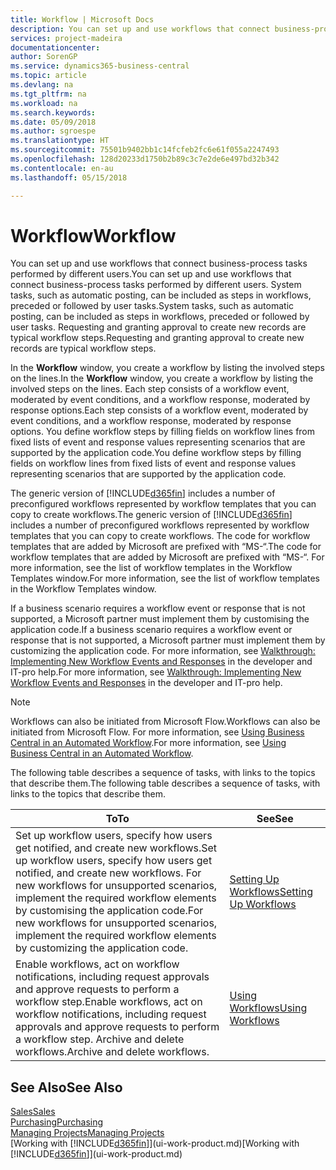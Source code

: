 ```yaml
---
title: Workflow | Microsoft Docs
description: You can set up and use workflows that connect business-process tasks performed by different users. System tasks, such as automatic posting, can be included as steps in workflows, preceded or followed by user tasks. Requesting and granting approval to create new records are typical workflow steps.
services: project-madeira
documentationcenter: 
author: SorenGP
ms.service: dynamics365-business-central
ms.topic: article
ms.devlang: na
ms.tgt_pltfrm: na
ms.workload: na
ms.search.keywords: 
ms.date: 05/09/2018
ms.author: sgroespe
ms.translationtype: HT
ms.sourcegitcommit: 75501b9402bb1c14fcfeb2fc6e61f055a2247493
ms.openlocfilehash: 128d20233d1750b2b89c3c7e2de6e497bd32b342
ms.contentlocale: en-au
ms.lasthandoff: 05/15/2018

---
```

# <a name="workflow"></a><span data-ttu-id="dc6e6-105">Workflow</span><span class="sxs-lookup"><span data-stu-id="dc6e6-105">Workflow</span></span>
<span data-ttu-id="dc6e6-106">You can set up and use workflows that connect business-process tasks performed by different users.</span><span class="sxs-lookup"><span data-stu-id="dc6e6-106">You can set up and use workflows that connect business-process tasks performed by different users.</span></span> <span data-ttu-id="dc6e6-107">System tasks, such as automatic posting, can be included as steps in workflows, preceded or followed by user tasks.</span><span class="sxs-lookup"><span data-stu-id="dc6e6-107">System tasks, such as automatic posting, can be included as steps in workflows, preceded or followed by user tasks.</span></span> <span data-ttu-id="dc6e6-108">Requesting and granting approval to create new records are typical workflow steps.</span><span class="sxs-lookup"><span data-stu-id="dc6e6-108">Requesting and granting approval to create new records are typical workflow steps.</span></span>  

 <span data-ttu-id="dc6e6-109">In the **Workflow** window, you create a workflow by listing the involved steps on the lines.</span><span class="sxs-lookup"><span data-stu-id="dc6e6-109">In the **Workflow** window, you create a workflow by listing the involved steps on the lines.</span></span> <span data-ttu-id="dc6e6-110">Each step consists of a workflow event, moderated by event conditions, and a workflow response, moderated by response options.</span><span class="sxs-lookup"><span data-stu-id="dc6e6-110">Each step consists of a workflow event, moderated by event conditions, and a workflow response, moderated by response options.</span></span> <span data-ttu-id="dc6e6-111">You define workflow steps by filling fields on workflow lines from fixed lists of event and response values representing scenarios that are supported by the application code.</span><span class="sxs-lookup"><span data-stu-id="dc6e6-111">You define workflow steps by filling fields on workflow lines from fixed lists of event and response values representing scenarios that are supported by the application code.</span></span>  

 <span data-ttu-id="dc6e6-112">The generic version of [!INCLUDE[d365fin](includes/d365fin_md.md)] includes a number of preconfigured workflows represented by workflow templates that you can copy to create workflows.</span><span class="sxs-lookup"><span data-stu-id="dc6e6-112">The generic version of [!INCLUDE[d365fin](includes/d365fin_md.md)] includes a number of preconfigured workflows represented by workflow templates that you can copy to create workflows.</span></span> <span data-ttu-id="dc6e6-113">The code for workflow templates that are added by Microsoft are prefixed with “MS-“.</span><span class="sxs-lookup"><span data-stu-id="dc6e6-113">The code for workflow templates that are added by Microsoft are prefixed with “MS-“.</span></span> <span data-ttu-id="dc6e6-114">For more information, see the list of workflow templates in the Workflow Templates window.</span><span class="sxs-lookup"><span data-stu-id="dc6e6-114">For more information, see the list of workflow templates in the Workflow Templates window.</span></span>  

 <span data-ttu-id="dc6e6-115">If a business scenario requires a workflow event or response that is not supported, a Microsoft partner must implement them by customising the application code.</span><span class="sxs-lookup"><span data-stu-id="dc6e6-115">If a business scenario requires a workflow event or response that is not supported, a Microsoft partner must implement them by customizing the application code.</span></span> <span data-ttu-id="dc6e6-116">For more information, see [Walkthrough: Implementing New Workflow Events and Responses](/dynamics-nav/Walkthrough--Implementing-New-Workflow-Events-and-Responses) in the developer and IT-pro help.</span><span class="sxs-lookup"><span data-stu-id="dc6e6-116">For more information, see [Walkthrough: Implementing New Workflow Events and Responses](/dynamics-nav/Walkthrough--Implementing-New-Workflow-Events-and-Responses) in the developer and IT-pro help.</span></span>

> [!NOTE]  
> <span data-ttu-id="dc6e6-117">Workflows can also be initiated from Microsoft Flow.</span><span class="sxs-lookup"><span data-stu-id="dc6e6-117">Workflows can also be initiated from Microsoft Flow.</span></span> <span data-ttu-id="dc6e6-118">For more information, see [Using Business Central in an Automated Workflow](across-how-use-financials-data-source-flow.md).</span><span class="sxs-lookup"><span data-stu-id="dc6e6-118">For more information, see [Using Business Central in an Automated Workflow](across-how-use-financials-data-source-flow.md).</span></span>  

 <span data-ttu-id="dc6e6-119">The following table describes a sequence of tasks, with links to the topics that describe them.</span><span class="sxs-lookup"><span data-stu-id="dc6e6-119">The following table describes a sequence of tasks, with links to the topics that describe them.</span></span>  

|<span data-ttu-id="dc6e6-120">**To**</span><span class="sxs-lookup"><span data-stu-id="dc6e6-120">**To**</span></span>|<span data-ttu-id="dc6e6-121">**See**</span><span class="sxs-lookup"><span data-stu-id="dc6e6-121">**See**</span></span>|  
|------------|-------------|  
|<span data-ttu-id="dc6e6-122">Set up workflow users, specify how users get notified, and create new workflows.</span><span class="sxs-lookup"><span data-stu-id="dc6e6-122">Set up workflow users, specify how users get notified, and create new workflows.</span></span> <span data-ttu-id="dc6e6-123">For new workflows for unsupported scenarios, implement the required workflow elements by customising the application code.</span><span class="sxs-lookup"><span data-stu-id="dc6e6-123">For new workflows for unsupported scenarios, implement the required workflow elements by customizing the application code.</span></span>|[<span data-ttu-id="dc6e6-124">Setting Up Workflows</span><span class="sxs-lookup"><span data-stu-id="dc6e6-124">Setting Up Workflows</span></span>](across-set-up-workflows.md)|  
|<span data-ttu-id="dc6e6-125">Enable workflows, act on workflow notifications, including request approvals and approve requests to perform a workflow step.</span><span class="sxs-lookup"><span data-stu-id="dc6e6-125">Enable workflows, act on workflow notifications, including request approvals and approve requests to perform a workflow step.</span></span> <span data-ttu-id="dc6e6-126">Archive and delete workflows.</span><span class="sxs-lookup"><span data-stu-id="dc6e6-126">Archive and delete workflows.</span></span>|[<span data-ttu-id="dc6e6-127">Using Workflows</span><span class="sxs-lookup"><span data-stu-id="dc6e6-127">Using Workflows</span></span>](across-use-workflows.md)|  

## <a name="see-also"></a><span data-ttu-id="dc6e6-128">See Also</span><span class="sxs-lookup"><span data-stu-id="dc6e6-128">See Also</span></span>  
[<span data-ttu-id="dc6e6-129">Sales</span><span class="sxs-lookup"><span data-stu-id="dc6e6-129">Sales</span></span>](sales-manage-sales.md)  
[<span data-ttu-id="dc6e6-130">Purchasing</span><span class="sxs-lookup"><span data-stu-id="dc6e6-130">Purchasing</span></span>](purchasing-manage-purchasing.md)  
[<span data-ttu-id="dc6e6-131">Managing Projects</span><span class="sxs-lookup"><span data-stu-id="dc6e6-131">Managing Projects</span></span>](projects-manage-projects.md)  
<span data-ttu-id="dc6e6-132">[Working with [!INCLUDE[d365fin](includes/d365fin_md.md)]](ui-work-product.md)</span><span class="sxs-lookup"><span data-stu-id="dc6e6-132">[Working with [!INCLUDE[d365fin](includes/d365fin_md.md)]](ui-work-product.md)</span></span>


